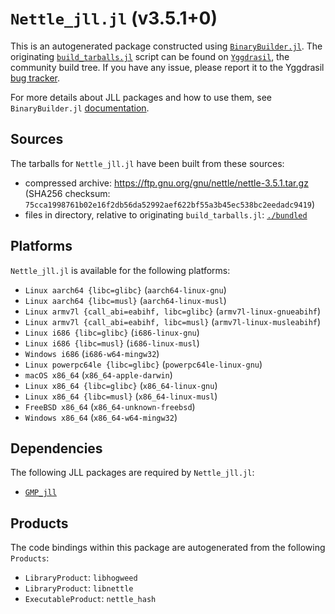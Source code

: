 # `Nettle_jll.jl` (v3.5.1+0)

This is an autogenerated package constructed using [`BinaryBuilder.jl`](https://github.com/JuliaPackaging/BinaryBuilder.jl). The originating [`build_tarballs.jl`](https://github.com/JuliaPackaging/Yggdrasil/blob/39fe0336a2ca517e2ab7ad06d0c3ee8ae8986654/N/Nettle/build_tarballs.jl) script can be found on [`Yggdrasil`](https://github.com/JuliaPackaging/Yggdrasil/), the community build tree.  If you have any issue, please report it to the Yggdrasil [bug tracker](https://github.com/JuliaPackaging/Yggdrasil/issues).

For more details about JLL packages and how to use them, see `BinaryBuilder.jl` [documentation](https://juliapackaging.github.io/BinaryBuilder.jl/dev/jll/).

## Sources

The tarballs for `Nettle_jll.jl` have been built from these sources:

* compressed archive: https://ftp.gnu.org/gnu/nettle/nettle-3.5.1.tar.gz (SHA256 checksum: `75cca1998761b02e16f2db56da52992aef622bf55a3b45ec538bc2eedadc9419`)
* files in directory, relative to originating `build_tarballs.jl`: [`./bundled`](https://github.com/JuliaPackaging/Yggdrasil/tree/39fe0336a2ca517e2ab7ad06d0c3ee8ae8986654/N/Nettle/bundled)

## Platforms

`Nettle_jll.jl` is available for the following platforms:

* `Linux aarch64 {libc=glibc}` (`aarch64-linux-gnu`)
* `Linux aarch64 {libc=musl}` (`aarch64-linux-musl`)
* `Linux armv7l {call_abi=eabihf, libc=glibc}` (`armv7l-linux-gnueabihf`)
* `Linux armv7l {call_abi=eabihf, libc=musl}` (`armv7l-linux-musleabihf`)
* `Linux i686 {libc=glibc}` (`i686-linux-gnu`)
* `Linux i686 {libc=musl}` (`i686-linux-musl`)
* `Windows i686` (`i686-w64-mingw32`)
* `Linux powerpc64le {libc=glibc}` (`powerpc64le-linux-gnu`)
* `macOS x86_64` (`x86_64-apple-darwin`)
* `Linux x86_64 {libc=glibc}` (`x86_64-linux-gnu`)
* `Linux x86_64 {libc=musl}` (`x86_64-linux-musl`)
* `FreeBSD x86_64` (`x86_64-unknown-freebsd`)
* `Windows x86_64` (`x86_64-w64-mingw32`)

## Dependencies

The following JLL packages are required by `Nettle_jll.jl`:

* [`GMP_jll`](https://github.com/JuliaBinaryWrappers/GMP_jll.jl)

## Products

The code bindings within this package are autogenerated from the following `Products`:

* `LibraryProduct`: `libhogweed`
* `LibraryProduct`: `libnettle`
* `ExecutableProduct`: `nettle_hash`
